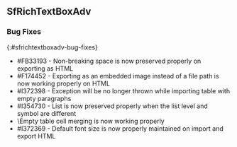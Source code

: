 ## SfRichTextBoxAdv


### Bug Fixes
{:#sfrichtextboxadv-bug-fixes}

* \#FB33193 - Non-breaking space is now preserved properly on exporting as HTML
* \#F174452 - Exporting as an embedded image instead of a file path is now working properly on HTML
* \#I372398 - Exception will be no longer thrown while importing table with empty paragraphs
* \#I354730 - List is now preserved properly when the list level and symbol are different
* \Empty table cell merging is now working properly
* \#I372369 - Default font size is now properly maintained on import and export HTML




